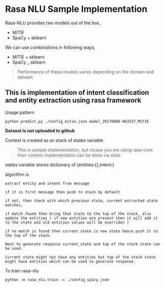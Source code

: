 # Rasa NLU Sample Implementation

Rasa-NLU provides two models out of the box,
- MITIE
- SpaCy + sklearn

We can use combinations in following ways,
 - MITIE + sklearn
 - SpaCy _ sklearn

> Performance of these models varies depending on the domain and dataset.

## This is implementation of intent classification and entity extraction using rasa framework

Usage pattern

```
python predict.py ./config_mitie.json model_20170908-063537_MITIE
```

**Dataset is not uploaded to github**

Context is created as an stack of states variable.
> This is sample implementation, but incase you are using rasa-core then context implementation can be done via slots.

states variable stores dictionary of {entities:{},intent:}

algorithm is

```
extract entity and intent from message

if it is first message then push to stack by default

if not, then check with which previous state, current extracted state matches,

if match found then bring that state to the top of the stack, also update the entities ( if new entities are present then it will add it to the state and old entities values will be overriden )

if no match is found then current state is new state hence push it to the top of the stack.

Next to generate response current_state and top of the stack state can be used. 

Current state might not have any entities but top of the stack state might have entities which can be used to generate response.
```

To train rasa-nlu

```
python -m rasa_nlu.train -c ./config_spacy.json
```
